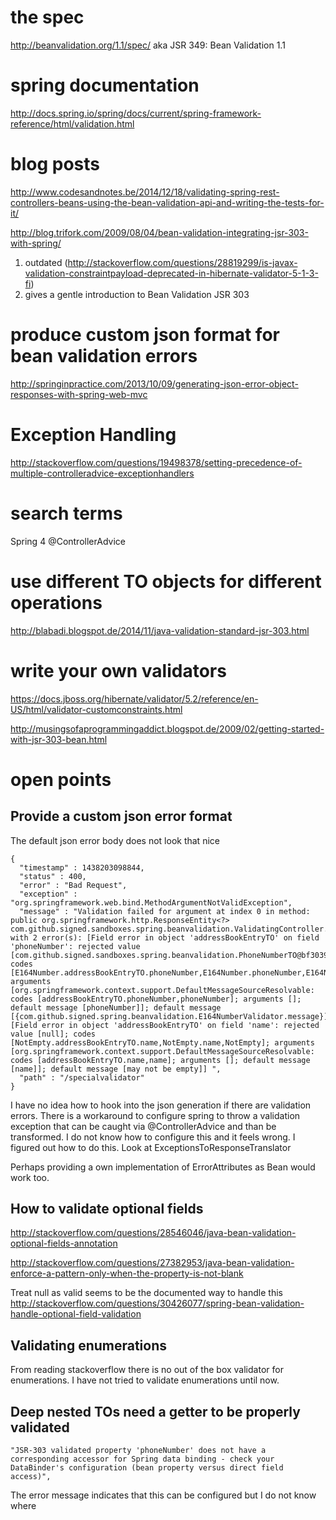 # the spec #

http://beanvalidation.org/1.1/spec/ aka JSR 349: Bean Validation 1.1

# spring documentation #
http://docs.spring.io/spring/docs/current/spring-framework-reference/html/validation.html

# blog posts #
http://www.codesandnotes.be/2014/12/18/validating-spring-rest-controllers-beans-using-the-bean-validation-api-and-writing-the-tests-for-it/

http://blog.trifork.com/2009/08/04/bean-validation-integrating-jsr-303-with-spring/

1. outdated (http://stackoverflow.com/questions/28819299/is-javax-validation-constraintpayload-deprecated-in-hibernate-validator-5-1-3-fi)
1. gives a gentle introduction to Bean Validation JSR 303


# produce custom json format for bean validation errors #
http://springinpractice.com/2013/10/09/generating-json-error-object-responses-with-spring-web-mvc

# Exception Handling #
http://stackoverflow.com/questions/19498378/setting-precedence-of-multiple-controlleradvice-exceptionhandlers

# search terms #
Spring 4 @ControllerAdvice

# use different TO objects for different operations #
http://blabadi.blogspot.de/2014/11/java-validation-standard-jsr-303.html


# write your own validators #
https://docs.jboss.org/hibernate/validator/5.2/reference/en-US/html/validator-customconstraints.html

http://musingsofaprogrammingaddict.blogspot.de/2009/02/getting-started-with-jsr-303-bean.html


# open points #
## Provide a custom json error format ##
The default json error body does not look that nice

    {
      "timestamp" : 1438203098844,
      "status" : 400,
      "error" : "Bad Request",
      "exception" : "org.springframework.web.bind.MethodArgumentNotValidException",
      "message" : "Validation failed for argument at index 0 in method: public org.springframework.http.ResponseEntity<?> com.github.signed.sandboxes.spring.beanvalidation.ValidatingController.putSpecialValidator(com.github.signed.sandboxes.spring.beanvalidation.AddressBookEntryTO), with 2 error(s): [Field error in object 'addressBookEntryTO' on field 'phoneNumber': rejected value [com.github.signed.sandboxes.spring.beanvalidation.PhoneNumberTO@bf30397]; codes [E164Number.addressBookEntryTO.phoneNumber,E164Number.phoneNumber,E164Number.com.github.signed.sandboxes.spring.beanvalidation.PhoneNumberTO,E164Number]; arguments [org.springframework.context.support.DefaultMessageSourceResolvable: codes [addressBookEntryTO.phoneNumber,phoneNumber]; arguments []; default message [phoneNumber]]; default message [{com.github.signed.spring.beanvalidation.E164NumberValidator.message}]] [Field error in object 'addressBookEntryTO' on field 'name': rejected value [null]; codes [NotEmpty.addressBookEntryTO.name,NotEmpty.name,NotEmpty]; arguments [org.springframework.context.support.DefaultMessageSourceResolvable: codes [addressBookEntryTO.name,name]; arguments []; default message [name]]; default message [may not be empty]] ",
      "path" : "/specialvalidator"
    }


I have no idea how to hook into the json generation if there are validation errors.
There is a workaround to configure spring to throw a validation exception that can be caught via @ControllerAdvice and than be transformed.
I do not know how to configure this and it feels wrong.
I figured out how to do this. Look at ExceptionsToResponseTranslator

Perhaps providing a own implementation of ErrorAttributes as Bean would work too. 


## How to validate optional fields ##

http://stackoverflow.com/questions/28546046/java-bean-validation-optional-fields-annotation

http://stackoverflow.com/questions/27382953/java-bean-validation-enforce-a-pattern-only-when-the-property-is-not-blank

Treat null as valid seems to be the documented way to handle this
http://stackoverflow.com/questions/30426077/spring-bean-validation-handle-optional-field-validation

## Validating enumerations ##
From reading stackoverflow there is no out of the box validator for enumerations.
I have not tried to validate enumerations until now.

## Deep nested TOs need a getter to be properly validated ##

    "JSR-303 validated property 'phoneNumber' does not have a corresponding accessor for Spring data binding - check your DataBinder's configuration (bean property versus direct field access)",

The error message indicates that this can be configured but I do not know where
